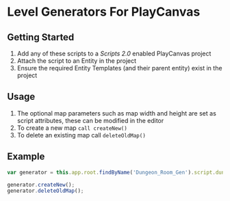 # Level Generators For PlayCanvas

## Getting Started

1. Add any of these scripts to a *Scripts 2.0* enabled PlayCanvas project
2. Attach the script to an Entity in the project
3. Ensure the required Entity Templates (and their parent entity) exist in the project

## Usage

1. The optional map parameters such as map width and height are set as script attributes, these can be modified in the editor
2. To create a new map `call createNew()`
3. To delete an existing map call `deleteOldMap()`

## Example

```javascript
var generator = this.app.root.findByName('Dungeon_Room_Gen').script.dungeonRoomGen;

generator.createNew();
generator.deleteOldMap();
```
